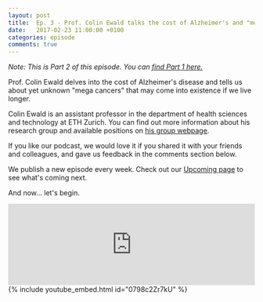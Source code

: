 ```yaml
---
layout: post
title:  Ep. 3 - Prof. Colin Ewald talks the cost of Alzheimer's and "mega cancer" - Part 2
date:   2017-02-23 11:00:00 +0100
categories: episode
comments: true
---
```

*Note: This is Part 2 of this episode. You can [find Part 1 here.](http://simplifyd.xyz/blog/ep-3-colin-ewald-part-1)*

Prof. Colin Ewald delves into the cost of Alzheimer's disease and tells us about yet unknown "mega cancers" that may come into existence if we live longer.

Colin Ewald is an assistant professor in the department of health sciences and technology at ETH Zurich. You can find out more information about his research group and available positions on [his group webpage](http://ewaldlab.strikingly.com/).

If you like our podcast, we would love it if you shared it with your friends and colleagues, and gave us feedback in the comments section below. 

We publish a new episode every week. Check out our [Upcoming page](/upcoming) to see what's coming next.

And now... let's begin.

<div id="media-wrapper">
<div id="soundcloud-embed"><iframe width="100%" height="166" scrolling="no" frameborder="no" src="https://w.soundcloud.com/player/?url=https%3A//api.soundcloud.com/tracks/309093337&amp;color=ff5500&amp;auto_play=false&amp;hide_related=false&amp;show_comments=true&amp;show_user=true&amp;show_reposts=false"></iframe></div>
<div id="youtube-embed">{% include youtube_embed.html id="0798c2Zr7kU" %}</div> 
</div>
